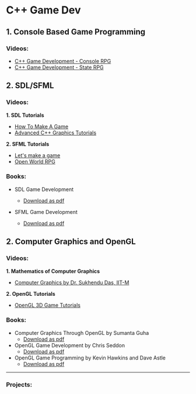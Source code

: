 # C++ Game Dev

## 1. Console Based Game Programming

### Videos:

- [C++ Game Development - Console RPG](https://www.youtube.com/playlist?list=PL6xSOsbVA1eZ4JHn9T43TXBodSW_9ny-k)
- [C++ Game Development - State RPG](https://www.youtube.com/playlist?list=PL6xSOsbVA1eY06RyJuIVWc6tP8hIDiId8) 

## 2. SDL/SFML 

### Videos:

**1. SDL Tutorials**

- [How To Make A Game](https://www.youtube.com/playlist?list=PLhfAbcv9cehhkG7ZQK0nfIGJC_C-wSLrx)
- [Advanced C++ Graphics Tutorials](https://www.youtube.com/playlist?list=PLSPw4ASQYyymu3PfG9gxywSPghnSMiOAW)

**2. SFML Tutorials**
 
- [Let's make a game](https://www.youtube.com/playlist?list=PL7lh9ryRNHSJjzOD070wCctd3PvC0h4uG)
- [Open World RPG](https://www.youtube.com/playlist?list=PL6xSOsbVA1ebkU66okpi-KViAO8_9DJKg)

### Books:

- SDL Game Development
  + [Download as pdf](https://www.pdfdrive.com/download.pdf?id=167514873&h=18ed326e369f8a5db91f01d5859a3b9d&u=cache) 

- SFML Game Development
  + [Download as pdf](https://www.pdfdrive.com/download.pdf?id=167358227&h=2385b9b108a8435c9e39c5de64edde62&u=cache)

## 2. Computer Graphics and OpenGL

### Videos:

**1. Mathematics of Computer Graphics**

- [Computer Graphics by Dr. Sukhendu Das, IIT-M](https://www.youtube.com/playlist?list=PL338D19C40D6D1732)

**2. OpenGL Tutorials**

- [OpenGL 3D Game Tutorials](https://www.youtube.com/playlist?list=PL6xSOsbVA1eYSZTKBxnoXYboy7wc4yg-Z)

### Books:

- Computer Graphics Through OpenGL by Sumanta Guha 
    + [Download as pdf](https://www.pdfdrive.com/download.pdf?id=185881060&h=7c57d07ca24d815b5f884fe68323e2a1&u=cache)
- OpenGL Game Development by Chris Seddon
    + [Download as pdf](https://www.pdfdrive.com/download.pdf?id=34353653&h=f3203852e61079fd7e9242070aaf7e36&u=cache)
- OpenGL Game Programming by Kevin Hawkins and Dave Astle
    + [Download as pdf](https://www.pdfdrive.com/download.pdf?id=165062976&h=55c78e3d4faeee99afdb410db7c20b10&u=cache)

<hr/>

### Projects:

